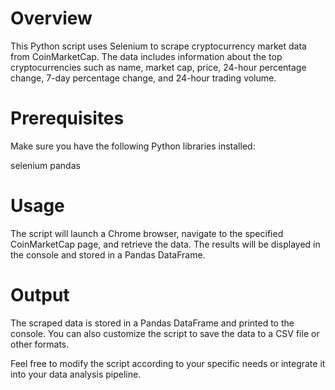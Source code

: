 # Overview

This Python script uses Selenium to scrape cryptocurrency market data from CoinMarketCap. The data includes information about the top cryptocurrencies such as name, market cap, price, 24-hour percentage change, 7-day percentage change, and 24-hour trading volume.

# Prerequisites

Make sure you have the following Python libraries installed:

selenium
pandas

# Usage

The script will launch a Chrome browser, navigate to the specified CoinMarketCap page, and retrieve the data. The results will be displayed in the console and stored in a Pandas DataFrame.

# Output

The scraped data is stored in a Pandas DataFrame and printed to the console. You can also customize the script to save the data to a CSV file or other formats.

Feel free to modify the script according to your specific needs or integrate it into your data analysis pipeline.
